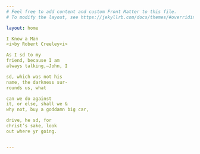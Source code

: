 ```yaml
---
# Feel free to add content and custom Front Matter to this file.
# To modify the layout, see https://jekyllrb.com/docs/themes/#overriding-theme-defaults

layout: home

I Know a Man
<i>by Robert Creeley<i>

As I sd to my
friend, because I am
always talking,—John, I

sd, which was not his
name, the darkness sur-
rounds us, what

can we do against
it, or else, shall we &
why not, buy a goddamn big car,

drive, he sd, for
christ’s sake, look
out where yr going.


---
```

